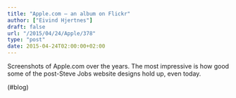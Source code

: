 ```yaml
---
title: "Apple.com – an album on Flickr"
author: ["Eivind Hjertnes"]
draft: false
url: "/2015/04/24/Apple/378"
type: "post"
date: 2015-04-24T02:00:00+02:00
---
```


Screenshots of Apple.com over the years. The most impressive is how good
some of the post-Steve Jobs website designs hold up, even today.

(#blog)
